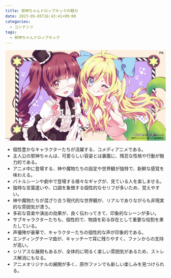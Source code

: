 ```yaml
---
title: 邪神ちゃんドロップキックの魅力
date: 2023-05-05T16:43:41+09:00
categories:
  - コンテンツ
tags:
  - 邪神ちゃんドロップキック
---
```


![](cover.png)

<!--more-->

- 個性豊かなキャラクターたちが活躍する、コメディアニメである。
- 主人公の邪神ちゃんは、可愛らしい容姿とは裏腹に、残忍な性格や行動が魅力的である。
- アニメ中に登場する、神や魔物たちの設定や世界観が独特で、新鮮な感覚を味わえる。
- バトルシーンや劇中で登場する様々なギャグが、見ている人を楽しませる。
- 独特な言葉遣いや、口調を象徴する個性的なセリフが多いため、覚えやすい。
- 神や魔物たちが混ざり合う現代的な世界観が、リアルでありながらも非現実的な雰囲気が漂う。
- 多彩な音楽や演出の効果が、良く伝わってきて、印象的なシーンが多い。
- サブキャラクターたちも、個性的で、物語を彩る存在として重要な役割を果たしている。
- 声優陣が豪華で、キャラクターたちの個性的な声が印象的である。
- エンディングテーマ曲が、キャッチーで耳に残りやすく、ファンからの支持が高い。
- シリアスな展開もあるが、全体的に明るく楽しい雰囲気があるため、ストレス解消にもなる。
- アニメオリジナルの展開が多く、原作ファンでも新しい楽しみを見つけられる。
